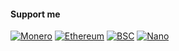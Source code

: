 #### Support me

[![Monero](https://img.shields.io/badge/monero-FF6600?style=for-the-badge&logo=monero&logoColor=white)](https://github.com/MiranDaniel/MiranDaniel/blob/master/SUPPORT.md)
[![Ethereum](https://img.shields.io/badge/Ethereum-3C3C3D?style=for-the-badge&logo=Ethereum&logoColor=white)](https://github.com/MiranDaniel/MiranDaniel/blob/master/SUPPORT.md)
[![BSC](https://img.shields.io/badge/BSC-F0B90B?style=for-the-badge&logo=Binance&logoColor=white)](https://github.com/MiranDaniel/MiranDaniel/blob/master/SUPPORT.md)
[![Nano](https://img.shields.io/badge/NANO-4A90E2?style=for-the-badge&logo=Nano&logoColor=white)](https://github.com/MiranDaniel/MiranDaniel/blob/master/SUPPORT.md)